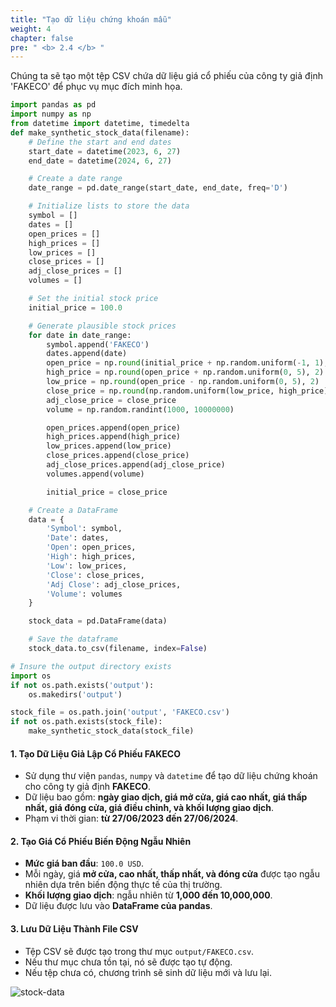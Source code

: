 ```yaml
---
title: "Tạo dữ liệu chứng khoán mẫu"
weight: 4
chapter: false
pre: " <b> 2.4 </b> "
---
```


Chúng ta sẽ tạo một tệp CSV chứa dữ liệu giá cổ phiếu của công ty giả định 'FAKECO' để phục vụ mục đích minh họa.

```python
import pandas as pd
import numpy as np
from datetime import datetime, timedelta
def make_synthetic_stock_data(filename):
    # Define the start and end dates
    start_date = datetime(2023, 6, 27)
    end_date = datetime(2024, 6, 27)

    # Create a date range
    date_range = pd.date_range(start_date, end_date, freq='D')

    # Initialize lists to store the data
    symbol = []
    dates = []
    open_prices = []
    high_prices = []
    low_prices = []
    close_prices = []
    adj_close_prices = []
    volumes = []

    # Set the initial stock price
    initial_price = 100.0

    # Generate plausible stock prices
    for date in date_range:
        symbol.append('FAKECO')
        dates.append(date)
        open_price = np.round(initial_price + np.random.uniform(-1, 1), 2)
        high_price = np.round(open_price + np.random.uniform(0, 5), 2)
        low_price = np.round(open_price - np.random.uniform(0, 5), 2)
        close_price = np.round(np.random.uniform(low_price, high_price), 2)
        adj_close_price = close_price
        volume = np.random.randint(1000, 10000000)

        open_prices.append(open_price)
        high_prices.append(high_price)
        low_prices.append(low_price)
        close_prices.append(close_price)
        adj_close_prices.append(adj_close_price)
        volumes.append(volume)

        initial_price = close_price

    # Create a DataFrame
    data = {
        'Symbol': symbol,
        'Date': dates,
        'Open': open_prices,
        'High': high_prices,
        'Low': low_prices,
        'Close': close_prices,
        'Adj Close': adj_close_prices,
        'Volume': volumes
    }

    stock_data = pd.DataFrame(data)

    # Save the dataframe
    stock_data.to_csv(filename, index=False)
```

```python
# Insure the output directory exists
import os
if not os.path.exists('output'):
    os.makedirs('output')

stock_file = os.path.join('output', 'FAKECO.csv')
if not os.path.exists(stock_file):
    make_synthetic_stock_data(stock_file)
```

#### **1. Tạo Dữ Liệu Giả Lập Cổ Phiếu FAKECO**  
- Sử dụng thư viện `pandas`, `numpy` và `datetime` để tạo dữ liệu chứng khoán cho công ty giả định **FAKECO**.
- Dữ liệu bao gồm: **ngày giao dịch, giá mở cửa, giá cao nhất, giá thấp nhất, giá đóng cửa, giá điều chỉnh, và khối lượng giao dịch**.
- Phạm vi thời gian: **từ 27/06/2023 đến 27/06/2024**.

#### **2. Tạo Giá Cổ Phiếu Biến Động Ngẫu Nhiên**  
- **Mức giá ban đầu**: `100.0 USD`.  
- Mỗi ngày, giá **mở cửa, cao nhất, thấp nhất, và đóng cửa** được tạo ngẫu nhiên dựa trên biến động thực tế của thị trường.  
- **Khối lượng giao dịch**: ngẫu nhiên từ **1,000 đến 10,000,000**.  
- Dữ liệu được lưu vào **DataFrame của pandas**.

#### **3. Lưu Dữ Liệu Thành File CSV**  
- Tệp CSV sẽ được tạo trong thư mục `output/FAKECO.csv`.  
- Nếu thư mục chưa tồn tại, nó sẽ được tạo tự động.  
- Nếu tệp chưa có, chương trình sẽ sinh dữ liệu mới và lưu lại.

![stock-data](/images/2-prerequisites/2.4-generating-synthetic-stock-data/image.png)

